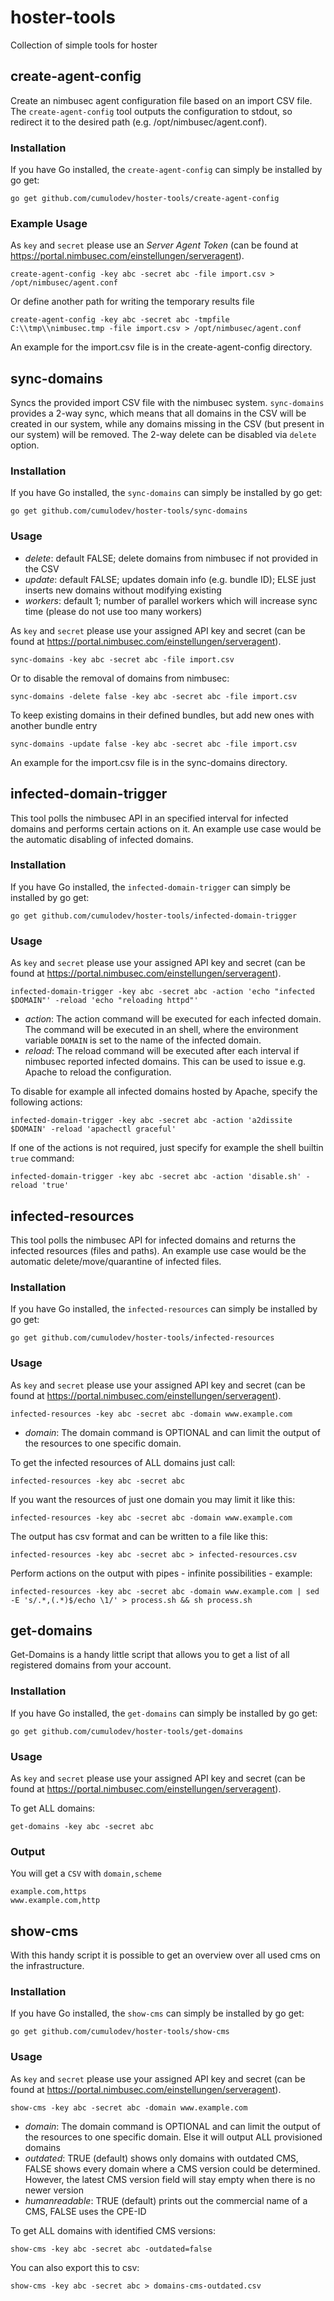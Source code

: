 hoster-tools
============

Collection of simple tools for hoster

create-agent-config
-------------------

Create an nimbusec agent configuration file based on an import CSV file. The `create-agent-config` tool outputs the configuration to stdout, so redirect it to the desired path (e.g. /opt/nimbusec/agent.conf).

### Installation

If you have Go installed, the `create-agent-config` can simply be installed by go get:

```
go get github.com/cumulodev/hoster-tools/create-agent-config
```

### Example Usage

As `key` and `secret` please use an *Server Agent Token* (can be found at https://portal.nimbusec.com/einstellungen/serveragent).

```
create-agent-config -key abc -secret abc -file import.csv > /opt/nimbusec/agent.conf
```

Or define another path for writing the temporary results file

```
create-agent-config -key abc -secret abc -tmpfile C:\\tmp\\nimbusec.tmp -file import.csv > /opt/nimbusec/agent.conf
```

An example for the import.csv file is in the create-agent-config directory.

sync-domains
------------

Syncs the provided import CSV file with the nimbusec system. `sync-domains` provides a 2-way sync, which means that all domains in the CSV will be created in our system, while any domains missing in the CSV (but present in our system) will be removed. The 2-way delete can be disabled via `delete` option.

### Installation

If you have Go installed, the `sync-domains` can simply be installed by go get:

```
go get github.com/cumulodev/hoster-tools/sync-domains
```

### Usage

-	*delete*: default FALSE; delete domains from nimbusec if not provided in the CSV
-	*update*: default FALSE; updates domain info (e.g. bundle ID); ELSE just inserts new domains without modifying existing
-	*workers*: default 1; number of parallel workers which will increase sync time (please do not use too many workers)

As `key` and `secret` please use your assigned API key and secret (can be found at https://portal.nimbusec.com/einstellungen/serveragent).

```
sync-domains -key abc -secret abc -file import.csv
```

Or to disable the removal of domains from nimbusec:

```
sync-domains -delete false -key abc -secret abc -file import.csv
```

To keep existing domains in their defined bundles, but add new ones with another bundle entry

```
sync-domains -update false -key abc -secret abc -file import.csv
```

An example for the import.csv file is in the sync-domains directory.

infected-domain-trigger
-----------------------

This tool polls the nimbusec API in an specified interval for infected domains and performs certain actions on it. An example use case would be the automatic disabling of infected domains.

### Installation

If you have Go installed, the `infected-domain-trigger` can simply be installed by go get:

```
go get github.com/cumulodev/hoster-tools/infected-domain-trigger
```

### Usage

As `key` and `secret` please use your assigned API key and secret (can be found at https://portal.nimbusec.com/einstellungen/serveragent).

```
infected-domain-trigger -key abc -secret abc -action 'echo "infected $DOMAIN"' -reload 'echo "reloading httpd"'
```

-	*action*: The action command will be executed for each infected domain. The command will be executed in an shell, where the environment variable `DOMAIN` is set to the name of the infected domain.
-	*reload*: The reload command will be executed after each interval if nimbusec reported infected domains. This can be used to issue e.g. Apache to reload the configuration.

To disable for example all infected domains hosted by Apache, specify the following actions:

```
infected-domain-trigger -key abc -secret abc -action 'a2dissite $DOMAIN' -reload 'apachectl graceful'
```

If one of the actions is not required, just specify for example the shell builtin `true` command:

```
infected-domain-trigger -key abc -secret abc -action 'disable.sh' -reload 'true'
```

infected-resources
------------------

This tool polls the nimbusec API for infected domains and returns the infected resources (files and paths). An example use case would be the automatic delete/move/quarantine of infected files.

### Installation

If you have Go installed, the `infected-resources` can simply be installed by go get:

```
go get github.com/cumulodev/hoster-tools/infected-resources
```

### Usage

As `key` and `secret` please use your assigned API key and secret (can be found at https://portal.nimbusec.com/einstellungen/serveragent).

```
infected-resources -key abc -secret abc -domain www.example.com
```

-	*domain*: The domain command is OPTIONAL and can limit the output of the resources to one specific domain.

To get the infected resources of ALL domains just call:

```
infected-resources -key abc -secret abc
```

If you want the resources of just one domain you may limit it like this:

```
infected-resources -key abc -secret abc -domain www.example.com
```

The output has csv format and can be written to a file like this:

```
infected-resources -key abc -secret abc > infected-resources.csv
```

Perform actions on the output with pipes - infinite possibilities - example:

```
infected-resources -key abc -secret abc -domain www.example.com | sed -E 's/.*,(.*)$/echo \1/' > process.sh && sh process.sh
```

get-domains
-----------

Get-Domains is a handy little script that allows you to get a list of all registered domains from your account.

### Installation

If you have Go installed, the `get-domains` can simply be installed by go get:

```
go get github.com/cumulodev/hoster-tools/get-domains
```

### Usage

As `key` and `secret` please use your assigned API key and secret (can be found at https://portal.nimbusec.com/einstellungen/serveragent).

To get ALL domains:

```
get-domains -key abc -secret abc
```

### Output

You will get a `CSV` with `domain,scheme`

```
example.com,https
www.example.com,http
```

show-cms
--------

With this handy script it is possible to get an overview over all used cms on the infrastructure.

### Installation

If you have Go installed, the `show-cms` can simply be installed by go get:

```
go get github.com/cumulodev/hoster-tools/show-cms
```

### Usage

As `key` and `secret` please use your assigned API key and secret (can be found at https://portal.nimbusec.com/einstellungen/serveragent).

```
show-cms -key abc -secret abc -domain www.example.com
```

-	*domain*: The domain command is OPTIONAL and can limit the output of the resources to one specific domain. Else it will output ALL provisioned domains
-	*outdated*: TRUE (default) shows only domains with outdated CMS, FALSE shows every domain where a CMS version could be determined. However, the latest CMS version field will stay empty when there is no newer version
-	*humanreadable*: TRUE (default) prints out the commercial name of a CMS, FALSE uses the CPE-ID

To get ALL domains with identified CMS versions:

```
show-cms -key abc -secret abc -outdated=false
```

You can also export this to csv:

```
show-cms -key abc -secret abc > domains-cms-outdated.csv
```
